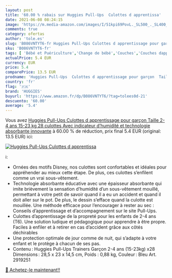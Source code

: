 ```yaml
---
layout: post
title: '60.00 % rabais sur Huggies Pull-Ups  Culottes d apprentissa'
date: 2021-06-08 08:24:15
image: 'https://m.media-amazon.com/images/I/51kpi69PovL._SL500_._SL400_.jpg'
comments: true
category: ofertas
author: 'tole.es'
slug: 'B086VNTYT6-fr Huggies Pull-Ups Culottes d apprentissage pour garçon...'
sku: 'B086VNTYT6-fr'
tags: [ 'Bébé et Puériculture','Change de bébé','Couches','Couches dapprentissage jetables','Couches jetables','huggies', ]
actualPrice: 5.4 EUR
currency: EUR
price: 5.4
comparePrice: 13.5 EUR
prodname: 'Huggies Pull-Ups  Culottes d apprentissage pour garçon  Taille 2-4 ans  15-23 kg   28 culottes  Avec indicateur d’humidité et technologie absorbante innovante'
country: 'fr'
flag: '🇫🇷'
brand: 'HUGGIES'
buyurl: 'https://www.amazon.fr/dp/B086VNTYT6/?tag=tolees0d-21'
descuento: '60.00'
average: '5.4'
---
```


Vous avez [Huggies Pull-Ups  Culottes d apprentissage pour garçon  Taille 2-4 ans  15-23 kg   28 culottes  Avec indicateur d’humidité et technologie absorbante innovante](https://www.amazon.fr/dp/B086VNTYT6/?tag=tolees0d-21)  à  60.00 % de réduction, prix final  5.4 EUR (original: 13.5 EUR) ici:

[![Huggies Pull-Ups  Culottes d apprentissa](https://m.media-amazon.com/images/I/51kpi69PovL._SL500_._SL400_.jpg)](https://www.amazon.fr/dp/B086VNTYT6/?tag=tolees0d-21)

ℹ️:

- Ornées des motifs Disney, nos culottes sont confortables et idéales pour appréhender au mieux cette étape. De plus, ces culottes s’enfilent comme un vrai sous-vêtement.
- Technologie absorbante éducative avec une épaisseur absorbante qui imite brièvement la sensation d’humidité d’un sous-vêtement mouillé, permettant à votre petit de savoir quand il a eu un accident et quand il doit aller sur le pot. De plus, le dessin s’efface quand la culotte est mouillée. Une méthode efficace pour l’encourager à rester au sec : Conseils d’apprentissage et d’accompagnement sur le site Pull-Ups.
- Culottes d’apprentissage de la propreté pour les enfants de 2-4 ans (T6). Une solution ludique et pédagogique pour apprendre à être propre. Faciles à enfiler et à retirer en cas d’accident grâce aux côtés déchirables
- Une protection optimale de jour comme de nuit, qui s’adapte à votre enfant et le protège à chacun de ses pas.
- Contenu : Huggies Pull-Ups Trainers Garçon 2-4 ans (15-23kg) x28 Dimensions : 28,5 x 23 x 14,5 cm, Poids : 0,88 kg, Couleur : Bleu Art. 2919251

[🛒 Achetez-le maintenant!!](https://www.amazon.fr/dp/B086VNTYT6/?tag=tolees0d-21)
